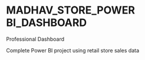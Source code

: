 # MADHAV_STORE_POWER BI_DASHBOARD

Professional Dashboard

Complete Power BI project using retail store sales data
